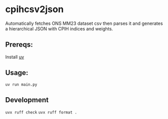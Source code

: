 # cpihcsv2json

Automatically fetches ONS MM23 dataset csv then parses it and generates a hierarchical JSON with CPIH indices and weights.

## Prereqs:
Install [uv](https://docs.astral.sh/uv/getting-started/installation/)

## Usage:

`uv run main.py`

## Development

`uvx ruff check`
`uvx ruff format .`